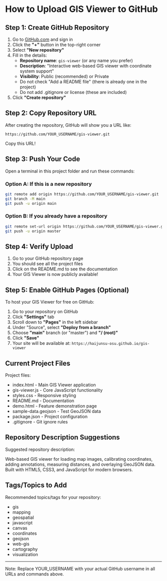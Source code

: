 # How to Upload GIS Viewer to GitHub

## Step 1: Create GitHub Repository

1. Go to [GitHub.com](https://github.com) and sign in
2. Click the **"+"** button in the top-right corner
3. Select **"New repository"**
4. Fill in the details:
   - **Repository name**: `gis-viewer` (or any name you prefer)
   - **Description**: "Interactive web-based GIS viewer with coordinate system support"
   - **Visibility**: Public (recommended) or Private
   - Do not check "Add a README file" (there is already one in the project)
   - Do not add .gitignore or license (these are included)
5. Click **"Create repository"**

## Step 2: Copy Repository URL

After creating the repository, GitHub will show you a URL like:
```
https://github.com/YOUR_USERNAME/gis-viewer.git
```

Copy this URL!

## Step 3: Push Your Code

Open a terminal in this project folder and run these commands:

### Option A: If this is a new repository
```bash
git remote add origin https://github.com/YOUR_USERNAME/gis-viewer.git
git branch -M main
git push -u origin main
```

### Option B: If you already have a repository
```bash
git remote set-url origin https://github.com/YOUR_USERNAME/gis-viewer.git
git push -u origin master
```

## Step 4: Verify Upload

1. Go to your GitHub repository page
2. You should see all the project files
3. Click on the README.md to see the documentation
4. Your GIS Viewer is now publicly available!

## Step 5: Enable GitHub Pages (Optional)

To host your GIS Viewer for free on GitHub:

1. Go to your repository on GitHub
2. Click **"Settings"** tab
3. Scroll down to **"Pages"** in the left sidebar
4. Under "Source", select **"Deploy from a branch"**
5. Choose **"main"** branch (or "master") and **"/ (root)"**
6. Click **"Save"**
7. Your site will be available at: `https://haijunsu-osu.github.io/gis-viewer`

## Current Project Files


Project files:
- index.html - Main GIS Viewer application
- gis-viewer.js - Core JavaScript functionality
- styles.css - Responsive styling
- README.md - Documentation
- demo.html - Feature demonstration page
- sample-data.geojson - Test GeoJSON data
- package.json - Project configuration
- .gitignore - Git ignore rules

## Repository Description Suggestions


Suggested repository description:

Web-based GIS viewer for loading map images, calibrating coordinates, adding annotations, measuring distances, and overlaying GeoJSON data. Built with HTML5, CSS3, and JavaScript for modern browsers.

## Tags/Topics to Add


Recommended topics/tags for your repository:
- gis
- mapping
- geospatial
- javascript
- canvas
- coordinates
- geojson
- web-gis
- cartography
- visualization

---


Note: Replace YOUR_USERNAME with your actual GitHub username in all URLs and commands above.
